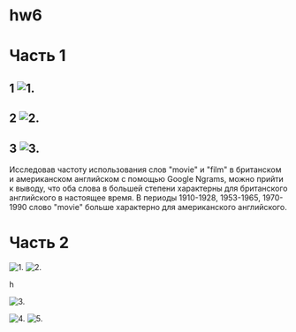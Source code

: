 # hw6

# Часть 1
## 1 ![1.](/IMG_2544.PNG)
## 2 ![2.](/IMG_2545.PNG)
## 3 ![3.](/IMG_2547.PNG)

Исследовав частоту использования слов "movie" и "film" в британском и американском английском с помощью Google Ngrams, можно прийти к выводу, что оба слова в большей степени характерны для британского английского в настоящее время. В периоды 1910-1928, 1953-1965, 1970-1990 слово "movie" больше характерно для американского английского.



# Часть 2
![1.](/IMG_2550.PNG)
![2.](/IMG_2554.PNG)

h

![3.](/IMG_2557.PNG)

![4.](/IMG_2558.PNG)
![5.](/IMG_2570.PNG)

